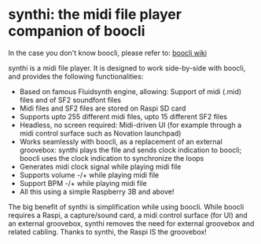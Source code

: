 # synthi: the midi file player companion of boocli
In the case you don't know boocli, please refer to: [boocli wiki](https://github.com/denybear/boocli/wiki)


synthi is a midi file player. It is designed to work side-by-side with boocli, and provides the following functionalities:
* Based on famous Fluidsynth engine, allowing: Support of midi (.mid) files and of SF2 soundfont files
* Midi files and SF2 files are stored on Raspi SD card
* Supports upto 255 different midi files, upto 15 different SF2 files
* Headless, no screen required: Midi-driven UI (for example through a midi control surface such as Novation launchpad)
* Works seamlessly with boocli, as a replacement of an external groovebox: synthi plays the file and sends clock indication to boocli; boocli uses the clock indication to synchronize the loops
* Generates midi clock signal while playing midi file
* Supports volume -/+ while playing midi file
* Support BPM -/+ while playing midi file
* All this using a simple Raspberry 3B and above!

The big benefit of synthi is simplification while using boocli.
While boocli requires a Raspi, a capture/sound card, a midi control surface (for UI) and an external groovebox, synthi removes the need for external groovebox and related cabling.
Thanks to synthi, the Raspi IS the groovebox! 

